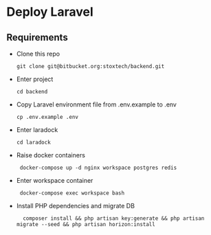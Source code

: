 # Deploy Laravel

## Requirements
* Clone this repo
  ```
  git clone git@bitbucket.org:stoxtech/backend.git
  ```
* Enter project
  ```
  cd backend
  ```
* Copy Laravel environment file from .env.example to .env
  ```
  cp .env.example .env
  ```
* Enter laradock
  ```
  cd laradock
  ```
  
* Raise docker containers
  ```
   docker-compose up -d nginx workspace postgres redis
  ```

* Enter workspace container
  ```
   docker-compose exec workspace bash
  ```

* Install PHP dependencies and migrate DB
  ```
    composer install && php artisan key:generate && php artisan migrate --seed && php artisan horizon:install
  ```
